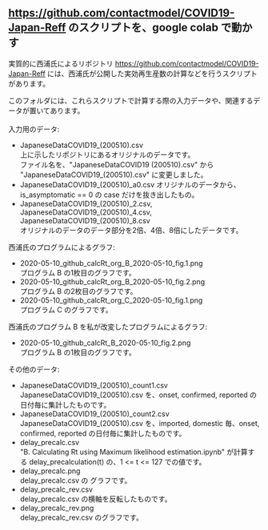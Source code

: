 ## https://github.com/contactmodel/COVID19-Japan-Reff のスクリプトを、google colab で動かす
実質的に西浦氏によるリポジトリ https://github.com/contactmodel/COVID19-Japan-Reff には、西浦氏が公開した実効再生産数の計算などを行うスクリプトがあります。<br>

このフォルダには、これらスクリプトで計算する際の入力データや、関連するデータが置いてあります。<br>
<br>
入力用のデータ:
- JapaneseDataCOVID19_(200510).csv<br>
  上に示したリポジトリにあるオリジナルのデータです。<br>
  ファイル名を、"JapaneseDataCOVID19 (200510).csv" から "JapaneseDataCOVID19_(200510).csv" に変更しました。
- JapaneseDataCOVID19_(200510)\_a0.csv
  オリジナルのデータから、is_asymptomatic == 0 の case だけを抜き出したもの。
- JapaneseDataCOVID19_(200510)\_2.csv, JapaneseDataCOVID19_(200510)\_4.csv, JapaneseDataCOVID19_(200510)\_8.csv<br>
  オリジナルのデータのデータ部分を2倍、4倍、8倍にしたデータです。

西浦氏のプログラムによるグラフ:
- 2020-05-10_github_calcRt_org_B_2020-05-10_fig.1.png<br>
  プログラム B の1枚目のグラフです。
- 2020-05-10_github_calcRt_org_B_2020-05-10_fig.2.png<br>
  プログラム B の2枚目のグラフです。
- 2020-05-10_github_calcRt_org_C_2020-05-10_fig.1.png<br>
  プログラム C のグラフです。

西浦氏のプログラム B を私が改変したプログラムによるグラフ:
- 2020-05-10_github_calcRt_B_2020-05-10_fig.2.png<br>
  プログラム B の1枚目のグラフです。

その他のデータ:
- JapaneseDataCOVID19_(200510)\_count1.csv<br>
  JapaneseDataCOVID19_(200510).csv を、onset, confirmed, reported の日付毎に集計したものです。
- JapaneseDataCOVID19_(200510)\_count2.csv<br>
  JapaneseDataCOVID19_(200510).csv を、imported, domestic 毎、onset, confirmed, reported の日付毎に集計したものです。
- delay_precalc.csv<br>
  "B. Calculating Rt using Maximum likelihood estimation.ipynb" が計算する delay_precalculation(t) の、1 <= t <= 127 での値です。
- delay_precalc.png<br>
  delay_precalc.csv の グラフです。
- delay_precalc_rev.csv<br>
  delay_precalc.csv の横軸を反転したものです。
- delay_precalc_rev.png<br>
  delay_precalc_rev.csv のグラフです。

